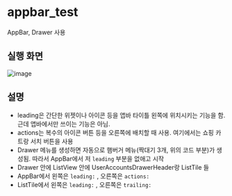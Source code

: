 # appbar_test
AppBar, Drawer 사용

## 실행 화면
![image](https://user-images.githubusercontent.com/77111523/139222727-152a0966-9dbe-48fb-997c-708b25c30eae.png)

## 설명
- leading은 간단한 위젯이나 아이콘 등을 앱바 타이틀 왼쪽에 위치시키는 기능을 함. 근데 앱바에서만 쓰이는 기능은 아님.
- actions는 복수의 아이콘 버튼 등을 오른쪽에 배치할 때 사용. 여기에서는 쇼핑 카트랑 서치 버튼을 사용
- Drawer 메뉴를 생성하면 자동으로 햄버거 메뉴(짝대기 3개, 위의 코드 부분)가 생성됨. 따라서 AppBar에서 저 `leading` 부분을 없애고 시작
- Drawer 안에 ListView 안에 UserAccountsDrawerHeader랑 ListTile 들
- AppBar에서 왼쪽은 `leading:` , 오른쪽은 `actions:`
- ListTile에서 왼쪽은 `leading:` , 오른쪽은 `trailing:`
